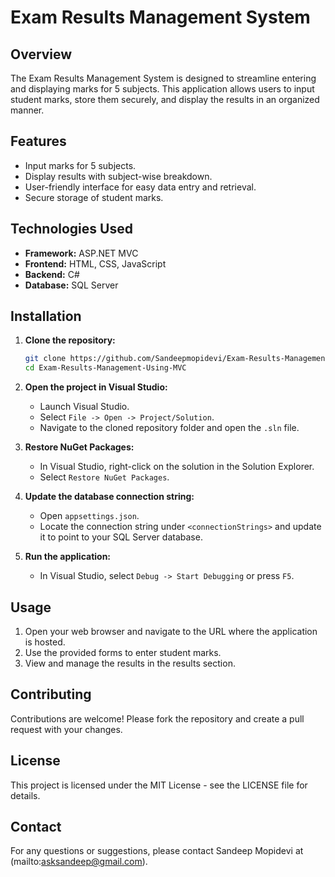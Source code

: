 # Exam Results Management System

## Overview

The Exam Results Management System is designed to streamline entering and displaying marks for 5 subjects. This application allows users to input student marks, store them securely, and display the results in an organized manner.

## Features

- Input marks for 5 subjects.
- Display results with subject-wise breakdown.
- User-friendly interface for easy data entry and retrieval.
- Secure storage of student marks.

## Technologies Used

- **Framework:** ASP.NET MVC
- **Frontend:** HTML, CSS, JavaScript
- **Backend:** C#
- **Database:** SQL Server

## Installation

1. **Clone the repository:**
    ```bash
    git clone https://github.com/Sandeepmopidevi/Exam-Results-Management-Using-MVC.git
    cd Exam-Results-Management-Using-MVC
    ```

2. **Open the project in Visual Studio:**
    - Launch Visual Studio.
    - Select `File -> Open -> Project/Solution`.
    - Navigate to the cloned repository folder and open the `.sln` file.

3. **Restore NuGet Packages:**
    - In Visual Studio, right-click on the solution in the Solution Explorer.
    - Select `Restore NuGet Packages`.

4. **Update the database connection string:**
    - Open `appsettings.json`.
    - Locate the connection string under `<connectionStrings>` and update it to point to your SQL Server database.

5. **Run the application:**
    - In Visual Studio, select `Debug -> Start Debugging` or press `F5`.

## Usage

1. Open your web browser and navigate to the URL where the application is hosted.
2. Use the provided forms to enter student marks.
3. View and manage the results in the results section.

## Contributing

Contributions are welcome! Please fork the repository and create a pull request with your changes.

## License

This project is licensed under the MIT License - see the LICENSE file for details.

## Contact

For any questions or suggestions, please contact Sandeep Mopidevi at (mailto:asksandeep@gmail.com).
